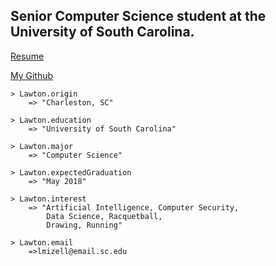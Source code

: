 ## Senior Computer Science student at the University of South Carolina.
[Resume](https://github.com/LawtonM/LawtonM.github.io/blob/master/lmizellResume2018.docx.pdf)

[My Github](https://github.com/Alcamech)

    > Lawton.origin
        => "Charleston, SC"

    > Lawton.education
        => "University of South Carolina"

    > Lawton.major
        => "Computer Science"

    > Lawton.expectedGraduation
        => "May 2018"

    > Lawton.interest
        => "Artificial Intelligence, Computer Security, 
            Data Science, Racquetball,
            Drawing, Running"

    > Lawton.email
        =>lmizell@email.sc.edu

